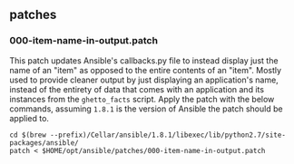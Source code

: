 ## patches

### 000-item-name-in-output.patch

This patch updates Ansible's callbacks.py file to instead display just the name of an "item" as opposed to the entire contents of an "item". Mostly used to provide cleaner output by just displaying an application's name, instead of the entirety of data that comes with an application and its instances from the `ghetto_facts` script. Apply the patch with the below commands, assuming `1.8.1` is the version of Ansible the patch should be applied to.

```
cd $(brew --prefix)/Cellar/ansible/1.8.1/libexec/lib/python2.7/site-packages/ansible/
patch < $HOME/opt/ansible/patches/000-item-name-in-output.patch
```
